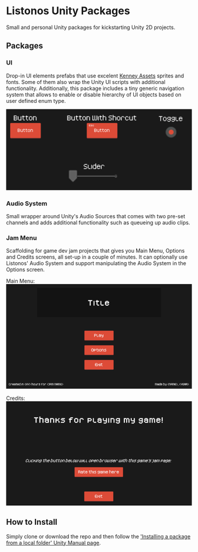 # Listonos Unity Packages
Small and personal Unity packages for kickstarting Unity 2D projects.

## Packages

### UI

Drop-in UI elements prefabs that use excelent [Kenney Assets](https://www.kenney.nl/assets) sprites and fonts. Some of them also wrap the Unity UI scripts with additional functionality. Additionally, this package includes a tiny generic navigation system that allows to enable or disable hierarchy of UI objects based on user defined enum type.

![UI elements preview](com.listonos.ui/Documentation/UIElementsPreview.PNG)

### Audio System

Small wrapper around Unity's Audio Sources that comes with two pre-set channels and adds additional functionality such as queueing up audio clips.

### Jam Menu

Scaffolding for game dev jam projects that gives you Main Menu, Options and Credits screens, all set-up in a couple of minutes. It can optionally use Listonos' Audio System and support manipulating the Audio System in the Options screen.

Main Menu:
![Jam Menu - Main Menu](com.listonos.jammenu/Documentation/MainMenuPreview.png)

Credits:
![Jam Menu - Credits Menu](com.listonos.jammenu/Documentation/CreditsPreview.png)

## How to Install

Simply clone or download the repo and then follow the ['Installing a package from a local folder' Unity Manual page](https://docs.unity3d.com/Manual/upm-ui-local.html).